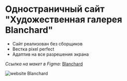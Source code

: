 # Одностраничный сайт "Художественная галерея Blanchard"

- Сайт реализован без сборщиков
- Вестка pixel perfect
- Адаптив на все разрешения экрана

*Ccылка на макет в Figma:*
[Blanchard](https://www.figma.com/design/tj7JfWXXpd5poySBgaW1nL/Blanchard-(new)?node-id=0-1&node-type=canvas)

<img alt='website Blanchard' src='https://github.com/NataliaStadnik/images/blob/main/blanchard.jpg'/>
